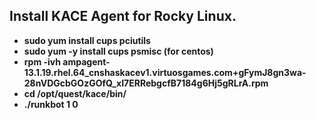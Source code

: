 ## Install KACE Agent for Rocky Linux.
- **sudo yum install cups pciutils**
- **sudo yum -y install cups psmisc (for centos)**
- **rpm -ivh ampagent-13.1.19.rhel.64_cnshaskacev1.virtuosgames.com+gFymJ8gn3wa-28nVDGcbGOzGOfQ_xI7ERRebgcfB7184g6Hj5gRLrA.rpm**
- **cd /opt/quest/kace/bin/**
- **./runkbot 1 0**
